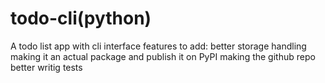 # todo-cli(python)
A todo list app with cli interface
features to add: 
better storage handling
making it an actual package and publish it on PyPI
making the github repo better
writig tests

